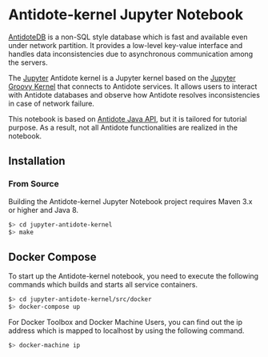 # Antidote-kernel Jupyter Notebook

[AntidoteDB](http://syncfree.github.io/antidote) is a non-SQL style database which is fast and available even under network partition. It provides a low-level key-value interface and handles data inconsistencies due to asynchronous communication among the servers.

The [Jupyter](https://jupyter.org) Antidote kernel is a Jupyter kernel based on the [Jupyter Groovy Kernel](https://github.com/lappsgrid-incubator/jupyter-groovy-kernel) that connects to Antidote services. It allows users to interact with Antidote databases and observe how Antidote resolves inconsistencies in case of network failure.

This notebook is based on [Antidote Java API](https://www.javadoc.io/doc/eu.antidotedb/antidote-java-client/0.1.0), but it is tailored for tutorial purpose. As a result, not all Antidote functionalities are realized in the notebook.

## Installation

### From Source

Building the Antidote-kernel Jupyter Notebook project requires Maven 3.x or higher and Java 8.

```bash
$> cd jupyter-antidote-kernel
$> make
```

## Docker Compose

To start up the Antidote-kernel notebook, you need to execute the following commands which builds and starts all service containers.

```bash
$> cd jupyter-antidote-kernel/src/docker
$> docker-compose up
```

For Docker Toolbox and Docker Machine Users, you can find out the ip address which is mapped to localhost by using the following command.

```bash
$> docker-machine ip
```

